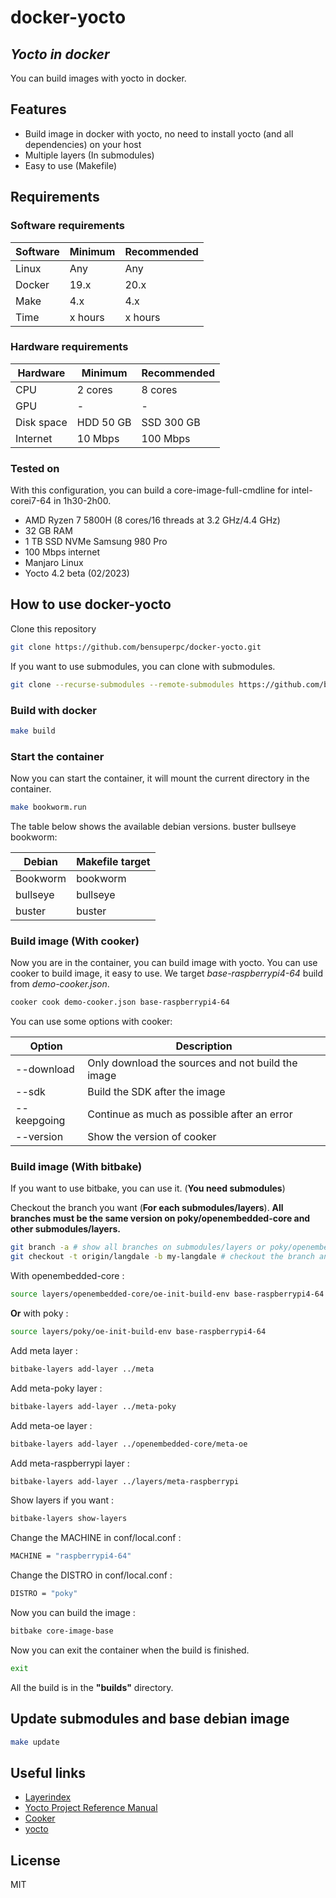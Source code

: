 # docker-yocto

## _Yocto in docker_

You can build images with yocto in docker.


## Features

- Build image in docker with yocto, no need to install yocto (and all dependencies) on your host
- Multiple layers (In submodules)
- Easy to use (Makefile)

## Requirements

### Software requirements

| Software | Minimum | Recommended |
| ------ | ------ | ------ |
| Linux | Any | Any |
| Docker | 19.x | 20.x |
| Make | 4.x | 4.x |
| Time | x hours | x hours |

### Hardware requirements

| Hardware | Minimum | Recommended |
| ------ | ------ | ------ |
| CPU | 2 cores | 8 cores |
| GPU | - | - |
| Disk space | HDD 50 GB | SSD 300 GB |
| Internet | 10 Mbps | 100 Mbps |

### Tested on

With this configuration, you can build a core-image-full-cmdline for intel-corei7-64 in 1h30-2h00.

- AMD Ryzen 7 5800H (8 cores/16 threads at 3.2 GHz/4.4 GHz)
- 32 GB RAM
- 1 TB SSD NVMe Samsung 980 Pro
- 100 Mbps internet
- Manjaro Linux
- Yocto 4.2 beta (02/2023)

## How to use docker-yocto

Clone this repository

```bash
git clone https://github.com/bensuperpc/docker-yocto.git
```

If you want to use submodules, you can clone with submodules.

```bash
git clone --recurse-submodules --remote-submodules https://github.com/bensuperpc/docker-yocto.git
``` 

### Build with docker

```bash
make build
```

### Start the container

Now you can start the container, it will mount the current directory in the container.

```bash
make bookworm.run
```

The table below shows the available debian versions.
buster bullseye bookworm:

| Debian | Makefile target |
| ------ | ------ |
| Bookworm | bookworm |
| bullseye | bullseye |
| buster | buster |

### Build image (With cooker)

Now you are in the container, you can build image with yocto.
You can use cooker to build image, it easy to use.
We target *base-raspberrypi4-64* build from *demo-cooker.json*.

```bash
cooker cook demo-cooker.json base-raspberrypi4-64
```

You can use some options with cooker: 

| Option | Description |
| ------ | ------ |
| --download | Only download the sources and not build the image |
| --sdk | Build the SDK after the image |
| --keepgoing | Continue as much as possible after an error |
| --version | Show the version of cooker |

### Build image (With bitbake)

If you want to use bitbake, you can use it. (**You need submodules**)

Checkout the branch you want (**For each submodules/layers**).
**All branches must be the same version on poky/openembedded-core and other submodules/layers.**

```bash
git branch -a # show all branches on submodules/layers or poky/openembedded-core
git checkout -t origin/langdale -b my-langdale # checkout the branch and create a new branch
```

With openembedded-core :

```bash
source layers/openembedded-core/oe-init-build-env base-raspberrypi4-64
```

**Or** with poky :

```bash
source layers/poky/oe-init-build-env base-raspberrypi4-64 
```

Add meta layer :

```bash
bitbake-layers add-layer ../meta
```

Add meta-poky layer :

```bash
bitbake-layers add-layer ../meta-poky
```

Add meta-oe layer :

```bash
bitbake-layers add-layer ../openembedded-core/meta-oe
```

Add meta-raspberrypi layer :

```bash
bitbake-layers add-layer ../layers/meta-raspberrypi
```

Show layers if you want :

```bash
bitbake-layers show-layers
```

Change the MACHINE in conf/local.conf :

```bash
MACHINE = "raspberrypi4-64"
```

Change the DISTRO in conf/local.conf :

```bash
DISTRO = "poky"
```

Now you can build the image :

```bash
bitbake core-image-base
```

Now you can exit the container when the build is finished.

```bash
exit
```

All the build is in the **"builds"** directory.

## Update submodules and base debian image

```bash
make update
```

## Useful links

- [Layerindex](https://layers.openembedded.org/layerindex/branch/master/layers/)
- [Yocto Project Reference Manual](https://docs.yoctoproject.org/ref-manual/)
- [Cooker](https://www.blaess.fr/christophe/2022/01/13/yocto-cooker-1-3/)
- [yocto](https://www.yoctoproject.org)

## License

MIT
